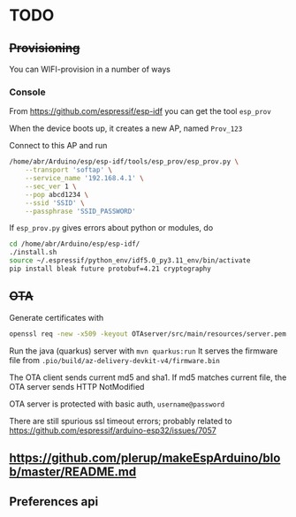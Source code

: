 # TODO

## ~~Provisioning~~

You can WIFI-provision in a number of ways

### Console

From <https://github.com/espressif/esp-idf> you can get the tool `esp_prov`

When the device boots up, it creates a new AP, named `Prov_123`

Connect to this AP and run

```bash
/home/abr/Arduino/esp/esp-idf/tools/esp_prov/esp_prov.py \
    --transport 'softap' \
    --service_name '192.168.4.1' \
    --sec_ver 1 \
    --pop abcd1234 \
    --ssid 'SSID' \
    --passphrase 'SSID_PASSWORD'
```

If `esp_prov.py` gives errors about python or modules, do

```bash
cd /home/abr/Arduino/esp/esp-idf/
./install.sh
source ~/.espressif/python_env/idf5.0_py3.11_env/bin/activate
pip install bleak future protobuf=4.21 cryptography
```

## ~~OTA~~

Generate certificates with

```bash
openssl req -new -x509 -keyout OTAserver/src/main/resources/server.pem -out lib/Ota/server.crt -days 365 -nodes  -subj "/CN=$(hostname)"
```

Run the java (quarkus) server with `mvn quarkus:run`
It serves the firmware file from `.pio/build/az-delivery-devkit-v4/firmware.bin`

The OTA client sends current md5 and sha1. If md5 matches current file, the OTA server sends HTTP NotModified

OTA server is protected with basic auth, `username@password`

There are still spurious ssl timeout errors; probably related to <https://github.com/espressif/arduino-esp32/issues/7057>

## <https://github.com/plerup/makeEspArduino/blob/master/README.md>

## Preferences api
